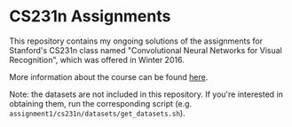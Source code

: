 # CS231n Assignments

This repository contains my ongoing solutions of the assignments for Stanford's CS231n class named "Convolutional Neural Networks for Visual Recognition", which was offered in Winter 2016.

More information about the course can be found [here](http://cs231n.github.io).

Note: the datasets are not included in this repository. If you're interested in obtaining them, run the corresponding script (e.g. `assignment1/cs231n/datasets/get_datasets.sh`).
